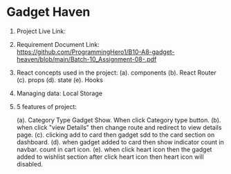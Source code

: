 # Gadget Haven

1. Project Live Link:
2. Requirement Document Link: https://github.com/ProgrammingHero1/B10-A8-gadget-heaven/blob/main/Batch-10_Assignment-08-.pdf
3. React concepts used in the project:
   (a). components
   (b). React Router
   (c). props
   (d). state
   (e). Hooks

4. Managing data: Local Storage
5. 5 features of project:

   (a). Category Type Gadget Show. When click Category type button.
   (b). when click "view Details" then change route and redirect to view details page.
   (c). clicking add to card then gadget sdd to the card section on dashboard.
   (d). when gadget added to card then show indicator count in navbar. count in cart icon.
   (e). when click heart icon then the gadget added to wishlist section after click heart icon then heart icon will disabled.
